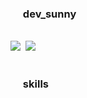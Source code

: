 ### <img height="16" width="16" src="https://cdn.simpleicons.org/vowpalwabbit/#FF81F9" /> dev_sunny
<br/>
<a href="https://msweb.tistory.com/" target="_blank"><img src="https://img.shields.io/badge/Tech_Blog-DD0B78?style=flat-square&logo=bookalope&logoColor=white"/></a>&nbsp;
<a href="mailto:miseon920@gmail.com"><img src="https://img.shields.io/badge/miseon920@gmail.com-EA4335?style=flat-square&logo=Gmail&logoColor=white"/></a>&nbsp;
<br/>
<br/>

### <img height="16" width="16" src="https://cdn.simpleicons.org/shell/#FFD500" /> skills
<br/>
